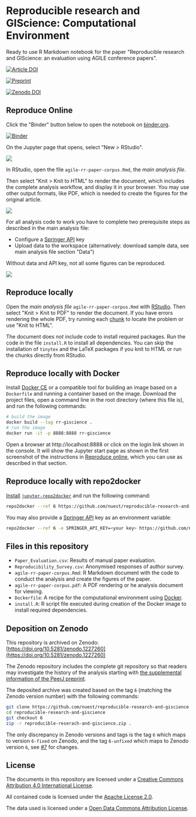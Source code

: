 # Reproducible research and GIScience: Computational Environment

Ready to use R Markdown notebook for the paper "Reproducible research and GIScience: an evaluation using AGILE conference papers".

[![Article DOI](https://img.shields.io/badge/PeerJ-https%3A%2F%2Fdoi.org%2F10.7717%2Fpeerj.5072-brightgreen.svg)](https://doi.org/10.7717/peerj.5072)

[![Preprint](https://img.shields.io/badge/PeerJ%20Preprint-https%3A%2F%2Fpeerj.com%2Fpreprints%2F26561v1%2F-yellow.svg)](https://peerj.com/preprints/26561v1/)

[![Zenodo DOI](https://zenodo.org/badge/DOI/10.5281/zenodo.1227260.svg)](https://doi.org/10.5281/zenodo.1227260)

## Reproduce Online

Click the "Binder" button below to open the notebook on [binder.org](https://mybinder.org/).

[![Binder](https://mybinder.org/badge_logo.svg)](https://mybinder.org/v2/gh/nuest/reproducible-research-and-giscience/6)

On the Jupyter page that opens, select "New > RStudio".

![](binder-screenshot-01.png)

In RStudio, open the file `agile-rr-paper-corpus.Rmd`, the _main analysis file_.

Then select "Knit > Knit to HTML" to render the document, which includes the complete analysis workflow, and display it in your browser.
You may use other output formats, like PDF, which is needed to create the figures for the original article.

![](binder-screenshot-02.png)

For all analysis code to work you have to complete two prerequisite steps as described in the main analysis file:

- Configure a [Springer API](https://dev.springer.com/) key
- Upload data to the workspace (alternatively: download sample data, see main analysis file section "Data")

Without data and API key, not all some figures can be reproduced.

![](binder-screenshot-03.png)

## Reproduce locally

Open the _main analysis file_ `agile-rr-paper-corpus.Rmd` with [RStudio](https://www.rstudio.com/products/rstudio/).
Then select "Knit > Knit to PDF" to render the document.
If you have errors rendering the whole PDF, try running each [chunk](https://rmarkdown.rstudio.com/authoring_rcodechunks.html) to locate the problem or use "Knit to HTML".

The document does _not_ include code to install required packages.
Run the code in the file `install.R` to install all dependencies.
You can skip the installation of `tinytex` and the LaTeX packages if you knit to HTML or run the chunks directly from RStudio.

## Reproduce locally with Docker

Install [Docker CE](https://www.docker.com/community-edition) or a compatible tool for building an image based on a `Dockerfile` and running a container based on the image.
Download the project files, open a command line in the root directory (where this file is), and run the following commands:

```bash
# build the image
docker build --tag rr-giscience .
# run the image
docker run -it -p 8888:8888 rr-giscience
```

Open a browser at http://localhost:8888 or click on the login link shown in the console.
It will show the Jupyter start page as shown in the first screenshot of the instructions in [Reproduce online](#reproduce-online), which you can use as described in that section.

## Reproduce locally with repo2docker

[Install](https://repo2docker.readthedocs.io/en/latest/install.html) [`jupyter-repo2docker`](https://github.com/jupyter/repo2docker) and run the following command:

```bash
repo2docker --ref 6 https://github.com/nuest/reproducible-research-and-giscience
```

You may also provide a [Springer API](https://dev.springer.com/) key as an environment variable:

```bash
repo2docker --ref 6 -e SPRINGER_API_KEY=<your key> https://github.com/nuest/reproducible-research-and-giscience
```

## Files in this repository

- `Paper_Evaluation.csv`: Results of manual paper evaluation.
- `Reproducibility_Survey.csv`: Anonymised responses of author survey.
- `agile-rr-paper-corpus.Rmd`: R Markdown document with the code to conduct the analysis and create the figures of the paper.
- `agile-rr-paper-corpus.pdf`: A PDF rendering or he analysis document for viewing.
- `Dockerfile`: A recipe for the computational environment using [Docker](https://en.wikipedia.org/wiki/Docker_(software)).
- `install.R`: R script file executed during creation of the Docker image to install required dependencies.

## Deposition on Zenodo

This repository is archived on Zenodo: [https://doi.org/10.5281/zenodo.1227260](https://doi.org/10.5281/zenodo.1227260)

The Zenodo repository includes the complete git repository so that readers may investigate the history of the analysis starting with [the supplemental information of the PeerJ preprint](https://peerj.com/preprints/26561/#supplementary-material).

The deposited archive was created based on the tag `6` (matching the Zenodo version number) with the following commands:

```bash
git clone https://github.com/nuest/reproducible-research-and-giscience.git
cd reproducible-research-and-giscience
git checkout 6
zip -r reproducible-reserach-and-giscience.zip .
```

The only discrepancy in Zenodo versions and tags is the tag `6` which maps to version `6-fixed` on Zenodo, and the tag `6-unfixed` which maps to Zenodo version `6`, see [#7](https://github.com/nuest/reproducible-research-and-giscience/pull/7) for changes.

## License

The documents in this repository are licensed under a [Creative Commons Attribution 4.0 International License](https://creativecommons.org/licenses/by/4.0/).

All contained code is licensed under the [Apache License 2.0](https://choosealicense.com/licenses/apache-2.0/).

The data used is licensed under a [Open Data Commons Attribution License](https://opendatacommons.org/licenses/by/).

